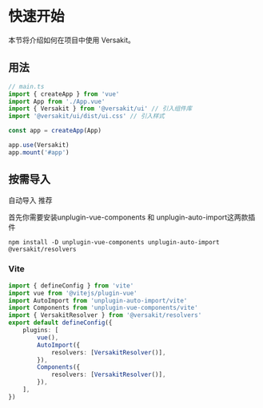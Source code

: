 # 快速开始

本节将介绍如何在项目中使用 Versakit。

## 用法

```javascript
// main.ts
import { createApp } from 'vue'
import App from './App.vue'
import { Versakit } from '@versakit/ui' // 引入组件库
import '@versakit/ui/dist/ui.css' // 引入样式

const app = createApp(App)

app.use(Versakit)
app.mount('#app')
```

## 按需导入

自动导入 <ver-tag>推荐</ver-tag>
​

<p>首先你需要安装unplugin-vue-components 和 unplugin-auto-import这两款插件</p>

```shell
npm install -D unplugin-vue-components unplugin-auto-import @versakit/resolvers
```

### Vite

```typescript
import { defineConfig } from 'vite'
import vue from '@vitejs/plugin-vue'
import AutoImport from 'unplugin-auto-import/vite'
import Components from 'unplugin-vue-components/vite'
import { VersakitResolver } from '@versakit/resolvers'
export default defineConfig({
	plugins: [
		vue(),
		AutoImport({
			resolvers: [VersakitResolver()],
		}),
		Components({
			resolvers: [VersakitResolver()],
		}),
	],
})
```
